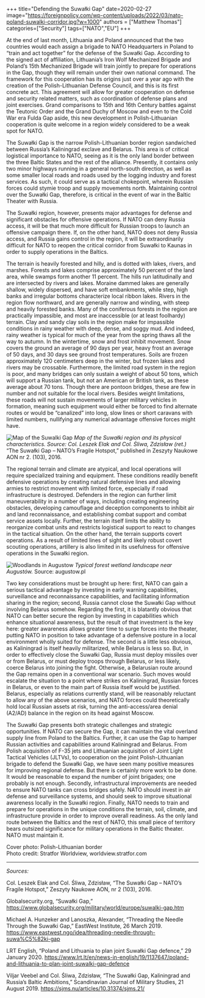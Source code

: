 ﻿+++
title="Defending the Suwałki Gap"
date=2020-02-27
image="https://foreignpolicy.com/wp-content/uploads/2022/03/nato-poland-suwalki-corridor.jpg?w=1000"
authors = ["Matthew Thomas"]
categories=["Security"]
tags=["NATO","EU"]
+++


At the end of last month, Lithuania and Poland announced that the two countries would each assign a brigade to NATO Headquarters in Poland to “train and act together” for the defense of the Suwałki Gap. According to the signed act of affiliation, Lithuania’s Iron Wolf Mechanized Brigade and Poland’s 15th Mechanized Brigade will train jointly to prepare for operations in the Gap, though they will remain under their own national command. The framework for this cooperation has its origins just over a year ago with the creation of the Polish-Lithuanian Defense Council, and this is its first concrete act. This agreement will allow for greater cooperation on defense and security related matters, such as coordination of defense plans and joint exercises. Grand comparisons to 15th and 16th Century battles against the Teutonic Order and the Grand Duchy of Moscow and even to the Cold War era Fulda Gap aside, this new development in Polish-Lithuanian cooperation is quite welcome in a region widely considered to be a weak spot for NATO. 

The Suwałki Gap is the narrow Polish-Lithuanian border region sandwiched between Russia’s Kaliningrad exclave and Belarus. This area is of critical logistical importance to NATO, seeing as it is the only land border between the three Baltic States and the rest of the alliance. Presently, it contains only two minor highways running in a general north-south direction, as well as some smaller local roads and roads used by the logging industry and forest services. As such, it could serve as a tactical chokepoint, wherein Russian forces could stymie troop and supply movements north. Maintaining control over the Suwałki Gap, therefore, is critical in the event of war in the Baltic Theater with Russia. 

The Suwałki region, however, presents major advantages for defense and significant obstacles for offensive operations. If NATO can deny Russia access, it will be that much more difficult for Russian troops to launch an offensive campaign there. If, on the other hand, NATO does not deny Russia access, and Russia gains control in the region, it will be extraordinarily difficult for NATO to reopen the critical corridor from Suwałki to Kaunas in order to supply operations in the Baltics.

The terrain is heavily forested and hilly, and is dotted with lakes, rivers, and marshes. Forests and lakes comprise approximately 50 percent of the land area, while swamps form another 11 percent. The hills run latitudinally and are intersected by rivers and lakes. Moraine dammed lakes are generally shallow, widely dispersed, and have soft embankments, while step, high banks and irregular bottoms characterize local ribbon lakes. Rivers in the region flow northward, and are generally narrow and winding, with steep and heavily forested banks. Many of the coniferous forests in the region are practically impassible, and most are inaccessible (or at least foolhardy) terrain. Clay and sandy clay soils in the region make for impassible conditions in rainy weather with deep, dense, and soggy mud. And indeed, rainy weather is typical for much of the year from the spring thaws all the way to autumn. In the wintertime, snow and frost inhibit movement. Snow covers the ground an average of 90 days per year, heavy frost an average of 50 days, and 30 days see ground frost temperatures. Soils are frozen approximately 120 centimeters deep in the winter, but frozen lakes and rivers may be crossable. Furthermore, the limited road system in the region is poor, and many bridges can only sustain a weight of about 50 tons, which will support a Russian tank, but not an American or British tank, as these average about 70 tons. Though there are pontoon bridges, these are few in number and not suitable for the local rivers. Besides weight limitations, these roads will not sustain movements of larger military vehicles in formation, meaning such equipment would either be forced to find alternate routes or would be “canalized” into long, slow lines or short caravans with limited numbers, nullifying any numerical advantage offensive forces might have. 

![Map of the Suwalki Gap](../images/defending_suwalki_gap.jpg)
_Map of the Suwałki region and its physical characteristics. Source: Col. Leszek Elak and Col. Śliwa, Zdzisław (ret.)_ “The Suwałki Gap – NATO’s Fragile Hotspot,” published in Zeszyty Naukowe AON nr 2. (103), 2016.


The regional terrain and climate are atypical, and local operations will require specialized training and equipment. These conditions readily benefit defensive operations by creating natural defensive lines and allowing armies to restrict movement with limited force, especially if road infrastructure is destroyed. Defenders in the region can further limit maneuverability in a number of ways, including creating engineering obstacles, developing camouflage and deception components to inhibit air and land reconnaissance, and establishing combat support and combat service assets locally. Further, the terrain itself limits the ability to reorganize combat units and restricts logistical support to react to changes in the tactical situation. On the other hand, the terrain supports covert operations. As a result of limited lines of sight and likely robust covert scouting operations, artillery is also limited in its usefulness for offensive operations in the Suwałki region. 

![Woodlands in Augustow](http://www.augustow.pl/sites/default/files/galerie/puszcza_a_13.jpg)
_Typical forest wetland landscape near Augustów._ Source: augustow.pl

Two key considerations must be brought up here: first, NATO can gain a serious tactical advantage by investing in early warning capabilities, surveillance and reconnaissance capabilities, and facilitating information sharing in the region; second, Russia cannot close the Suwałki Gap without involving Belarus somehow. Regarding the first, it is blatantly obvious that NATO can better secure the region by investing in capabilities which enhance situational awareness, but the result of that investment is the key here: greater awareness allows greater time to surge forces into the theater, putting NATO in position to take advantage of a defensive posture in a local environment wholly suited for defense. The second is a little less obvious, as Kaliningrad is itself heavily militarized, while Belarus is less so. But, in order to effectively close the Suwałki Gap, Russia must deploy missiles over or from Belarus, or must deploy troops through Belarus, or less likely, coerce Belarus into joining the fight. Otherwise, a Belarusian route around the Gap remains open in a conventional war scenario. Such moves would escalate the situation to a point where strikes on Kaliningrad, Russian forces in Belarus, or even to the main part of Russia itself would be justified. Belarus, especially as relations currently stand, will be reasonably reluctant to allow any of the above scenarios, and NATO forces could theoretically hold local Russian assets at risk, turning the anti-access/area denial (A2/AD) balance in the region on its head against Moscow. 

The Suwałki Gap presents both strategic challenges and strategic opportunities. If NATO can secure the Gap, it can maintain the vital overland supply line from Poland to the Baltics. Further, it can use the Gap to hamper Russian activities and capabilities around Kaliningrad and Belarus. From Polish acquisition of F-35 jets and Lithuanian acquisition of Joint Light Tactical Vehicles (JLTVs), to cooperation on the joint Polish-Lithuanian brigade to defend the Suwałki Gap, we have seen many positive measures for improving regional defense. But there is certainly more work to be done. It would be reasonable to expand the number of joint brigades; one probably is not enough. Secondly, infrastructural improvements are needed to ensure NATO tanks can cross bridges safely. NATO should invest in air defense and surveillance systems, and should seek to improve situational awareness locally in the Suwałki region. Finally, NATO needs to train and prepare for operations in the unique conditions the terrain, soil, climate, and infrastructure provide in order to improve overall readiness. As the only land route between the Baltics and the rest of NATO, this small piece of territory bears outsized significance for military operations in the Baltic theater. NATO must maintain it.

Cover photo: Polish-Lithuanian border <br>
Photo credit: Stratfor Worldview, worldview.stratfor.com

-------
_Sources:_

Col. Leszek Elak and Col. Śliwa, Zdzisław, “The Suwałki Gap – NATO’s Fragile Hotspot,” Zeszyty Naukowe AON, nr 2 (103), 2016. 

Globalsecurity.org, “Suwałki Gap,” https://www.globalsecurity.org/military/world/europe/suwalki-gap.htm

Michael A. Hunzeker and Lanoszka, Alexander, “Threading the Needle Through the Suwałki Gap,” EastWest Institute, 26 March 2019. https://www.eastwest.ngo/idea/threading-needle-through-suwa%C5%82ki-gap

LRT English, “Poland and Lithuania to plan joint Suwałki Gap defence,” 29 January 2020. https://www.lrt.lt/en/news-in-english/19/1137647/poland-and-lithuania-to-plan-joint-suwalki-gap-defence 


Viljar Veebel and Col. Śliwa, Zdzisław, “The Suwałki Gap, Kaliningrad and Russia’s Baltic Ambitions,” Scandinavian Journal of Military Studies, 21 August 2019. https://sjms.nu/articles/10.31374/sjms.21/
